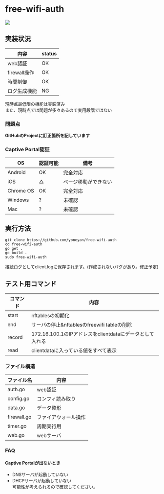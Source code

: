 # free-wifi-auth
![](https://github.com/yoneyan/free-wifi-auth/workflows/Go/badge.svg)

## 実装状況
|内容|status|
|---|---|
|web認証|OK|
|firewall操作|OK|
|時間制御|OK|
|ログ生成機能|NG|

現時点最低限の機能は実装済み  
また、現時点では問題が多々あるので実用段階ではない

### 問題点
 **GitHubのProjectに訂正箇所を記しています**

### Captive Portal認証
|OS|認証可能|備考|
|---|---|---|
|Android|OK|完全対応|
|iOS|△|ページ移動ができない|
|Chrome OS|OK|完全対応|
|Windows|?|未確認|
|Mac|?|未確認|

## 実行方法
```
git clone https://github.com/yoneyan/free-wifi-auth
cd free-wifi-auth
go get .
go build .
sudo free-wifi-auth
```
接続ログとしてclient.logに保存されます。(作成されないバグがあり。修正予定)  


## テスト用コマンド
|コマンド|内容|
|---|---|
|start|nftablesの初期化|
|end|サーバの停止&nftablesのfreewifi tableの削除|
|record|172.16.100.1のIPアドレスをclientdataにデータとして入れる|
|read|clientdataに入っている値をすべて表示|

### ファイル構造
|ファイル名|内容|
|---|---|
|auth.go|web認証|
|config.go|コンフィ読み取り|
|data.go|データ整形|
|firewall.go|ファイアウォール操作|
|timer.go|周期実行用|
|web.go|webサーバ|

### FAQ
#### Captive Portalが出ないとき
* DNSサーバが起動していない  
* DHCPサーバが起動していない  
可能性が考えられるので確認してください。  
